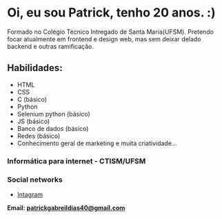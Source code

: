 # Oi, eu sou Patrick, tenho 20 anos.  :)

Formado no Colégio Técnico Intregado de Santa Maria(UFSM). Pretendo focar atualmente em frontend e design web, mas sem deixar delado backend e outras ramificação.

## Habilidades:

* HTML
* CSS
* C (básico)
* Python
* Selenium python (básico)
* JS (básico)
* Banco de dados (básico)
* Redes (básico)
* Conhecimento geral de marketing e muita criatividade...

### Informática para internet - CTISM/UFSM

### Social networks
-   [Intagram](https://www.instagram.com/patrick_gd_04/)

**Email: patrickgabreildias40@gmail.com**
